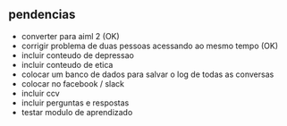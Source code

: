  ## pendencias
- converter para aiml 2 (OK)
- corrigir problema de duas pessoas acessando ao mesmo tempo (OK)
- incluir conteudo de depressao
- incluir conteudo de etica
- colocar um banco de dados para salvar o log de todas as conversas
- colocar no facebook / slack
- incluir ccv
- incluir perguntas e respostas
- testar modulo de aprendizado





